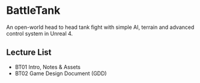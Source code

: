 # BattleTank
An open-world head to head tank fight with simple AI, terrain and advanced control system in Unreal 4.

## Lecture List
* BT01 Intro, Notes & Assets 
* BT02 Game Design Document (GDD)
